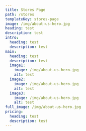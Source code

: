 ```yaml
---
title: Stores Page
path: /stores
templateKey: stores-page
image: /img/about-us-hero.jpg
heading: test
description: test
intro:
  heading: test
  description: test
main:
  heading: test
  description: test
  image1:
    image: /img/about-us-hero.jpg
    alt: test
  image2:
    image: /img/about-us-hero.jpg
    alt: test
  image3:
    image: /img/about-us-hero.jpg
    alt: test
full_image: /img/about-us-hero.jpg
pricing:
  heading: test
  description: test
---
```

